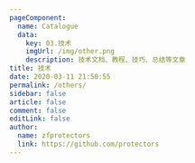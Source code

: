 ```yaml
---
pageComponent:
  name: Catalogue
  data:
    key: 03.技术
    imgUrl: /img/other.png
    description: 技术文档、教程、技巧、总结等文章
title: 技术
date: 2020-03-11 21:50:55
permalink: /others/
sidebar: false
article: false
comment: false
editLink: false
author:
  name: zfprotectors
  link: https://github.com/protectors
---
```


